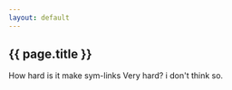 ```yaml
---
layout: default
---
```


<article class="page">

  <h1>{{ page.title }}</h1>

  <div class="entry">
    How hard is it make sym-links
  Very hard? i don't think so.
  </div>
</article>
